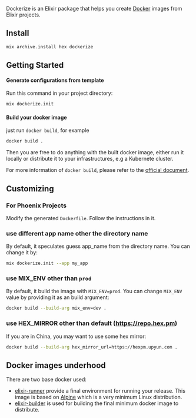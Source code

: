 Dockerize is an Elixir package that helps you create [Docker] images from Elixir projects.

## Install

```sh
mix archive.install hex dockerize
```
## Getting Started

#### Generate configurations from template

Run this command in your project directory:

```sh
mix dockerize.init
```

#### Build your docker image

just run `docker build`, for example

```sh
docker build .
```

Then you are free to do anything with the built docker image, either run it locally or distribute it to your infrastructures, e.g a Kubernete cluster.

For more information of `docker build`, please refer to the [official document](https://docs.docker.com/engine/reference/builder/).

## Customizing

### For Phoenix Projects

Modify the generated `Dockerfile`. Follow the instructions in it.


### use different app name other the directory name

By default, it speculates guess app_name from the directory name. You can change it by:

```sh
mix dockerize.init --app my_app
```

### use MIX_ENV other than `prod`

By default, it build the image with `MIX_ENV=prod`. You can change `MIX_ENV` value by providing it as an build argument:

```sh
docker build --build-arg mix_env=dev .
```

### use HEX_MIRROR other than default (https://repo.hex.pm)

If you are in China, you may want to use some hex mirror:

```sh
docker build --build-arg hex_mirror_url=https://hexpm.upyun.com .
```

## Docker images underhood

There are two base docker used:

* [elixir-runner](https://hub.docker.com/r/qhwa/elixir-runner) provide a final environment for running your release. This image is based on [Alpine] which is a very minimum Linux distribution.
* [elixir-builder](https://hub.docker.com/r/qhwa/elixir-builder) is used for building the final minimum docker image to distribute.

[Docker]: https://www.docker.com
[Alpine]: https://alpinelinux.org
